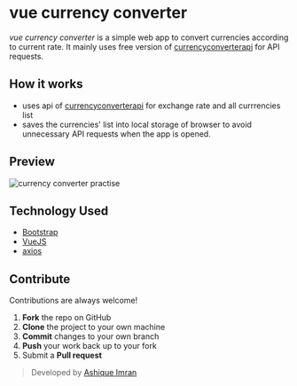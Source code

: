 # vue currency converter
*vue currency converter* is a simple web app to convert currencies according to current rate. It mainly uses free version of [currencyconverterapi](https://free.currencyconverterapi.com/) for API requests. 


## How it works
  - uses api of [currencyconverterapi](https://free.currencyconverterapi.com/) for exchange rate and all currrencies list
  - saves the currencies' list into local storage of browser to avoid unnecessary API requests when the app is opened.

## Preview

![currency converter practise](https://user-images.githubusercontent.com/23379542/52281595-a1e5e500-2988-11e9-998e-8b6e2441d1fc.png)

## Technology Used
 - [Bootstrap](https://getbootstrap.com/)
 - [VueJS](https://vuejs.org/)
 - [axios](https://github.com/axios/axios)

## Contribute
Contributions are always welcome!
 1. **Fork** the repo on GitHub
 2. **Clone** the project to your own machine
 3. **Commit** changes to your own branch
 4. **Push** your work back up to your fork
 5. Submit a **Pull request**

 
> Developed by [Ashique Imran](https://github.com/AshiqueImran)